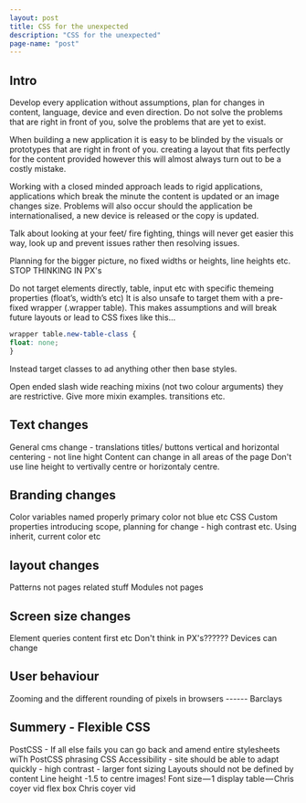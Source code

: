```yaml
---
layout: post
title: CSS for the unexpected
description: "CSS for the unexpected"
page-name: "post"
---
```



## Intro

Develop every application without assumptions, plan for changes in content, language, device and even direction.
Do not solve the problems that are right in front of you, solve the problems that are yet to exist.

When building a new application it is easy to be blinded by the visuals or prototypes that are right in front of
you. creating a layout that fits perfectly for the content provided however this will almost always turn out to
be a costly mistake.

Working with a closed minded approach leads to rigid applications, applications which break the minute the content is
updated or an image changes size. Problems will also occur should the application be internationalised, a
new device is released or the copy is updated.

Talk about looking at your feet/ fire fighting, things will never get easier this way, look up and prevent
issues rather then resolving issues.

Planning for the bigger picture, no fixed widths or heights, line heights etc. STOP THINKING IN PX's

Do not target elements directly, table, input etc with specific themeing properties (float’s, width’s etc)
It is also unsafe to target them with a pre-fixed wrapper (.wrapper table). This makes assumptions and will
break future layouts or lead to  CSS fixes like this…

```css
wrapper table.new-table-class {
float: none;
}
```

Instead target classes to ad anything other then base styles.

Open ended slash wide reaching mixins (not two colour arguments) they are restrictive. Give more mixin
examples. transitions etc.


## Text changes

General cms change - translations
titles/ buttons vertical and horizontal centering - not line hight
Content can change in all areas of the page
Don't use line height to vertivally centre or horizontaly centre.


## Branding changes

Color variables named properly
primary color not blue etc
CSS Custom properties introducing scope, planning for change - high contrast etc.
Using inherit, current color etc


## layout changes
Patterns not pages related stuff
Modules not pages

## Screen size changes
Element queries
content first etc
Don't think in PX's??????
Devices can change


## User behaviour
Zooming and the different rounding of pixels in browsers ------ Barclays


## Summery - Flexible CSS
PostCSS - If all else fails you can go back and amend entire stylesheets wiTh PostCSS phrasing CSS
Accessibility - site should be able to adapt quickly - high contrast - larger font sizing
Layouts should not be defined by content
Line height -1.5 to centre images!
Font size — 1
display table — Chris coyer vid
flex box Chris coyer vid
